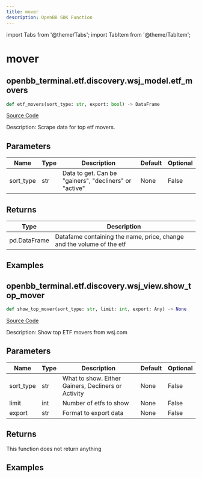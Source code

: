 ```yaml
---
title: mover
description: OpenBB SDK Function
---
```


import Tabs from '@theme/Tabs';
import TabItem from '@theme/TabItem';

# mover

<Tabs>
<TabItem value="model" label="Model" default>

## openbb_terminal.etf.discovery.wsj_model.etf_movers

```python title='openbb_terminal/etf/discovery/wsj_model.py'
def etf_movers(sort_type: str, export: bool) -> DataFrame
```
[Source Code](https://github.com/OpenBB-finance/OpenBBTerminal/tree/main/openbb_terminal/etf/discovery/wsj_model.py#L15)

Description: Scrape data for top etf movers.

## Parameters

| Name | Type | Description | Default | Optional |
| ---- | ---- | ----------- | ------- | -------- |
| sort_type | str | Data to get. Can be "gainers", "decliners" or "active" | None | False |

## Returns

| Type | Description |
| ---- | ----------- |
| pd.DataFrame | Datafame containing the name, price, change and the volume of the etf |

## Examples



</TabItem>
<TabItem value="view" label="View">

## openbb_terminal.etf.discovery.wsj_view.show_top_mover

```python title='openbb_terminal/etf/discovery/wsj_view.py'
def show_top_mover(sort_type: str, limit: int, export: Any) -> None
```
[Source Code](https://github.com/OpenBB-finance/OpenBBTerminal/tree/main/openbb_terminal/etf/discovery/wsj_view.py#L16)

Description: Show top ETF movers from wsj.com

## Parameters

| Name | Type | Description | Default | Optional |
| ---- | ---- | ----------- | ------- | -------- |
| sort_type | str | What to show. Either Gainers, Decliners or Activity | None | False |
| limit | int | Number of etfs to show | None | False |
| export | str | Format to export data | None | False |

## Returns

This function does not return anything

## Examples



</TabItem>
</Tabs>